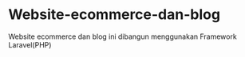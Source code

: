 # Website-ecommerce-dan-blog
Website ecommerce dan blog ini dibangun menggunakan Framework Laravel(PHP)
